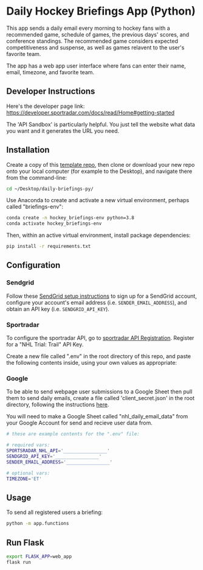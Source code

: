 # Daily Hockey Briefings App (Python)
This app sends a daily email every morning to hockey fans with a recommended game, schedule of games, the previous days' scores, and conference standings. The recommended game considers expected competitiveness and suspense, as well as games relavent to the user's favorite team.

The app has a web app user interface where fans can enter their name, email, timezone, and favorite team.

## Developer Instructions
Here's the developer page link: https://developer.sportradar.com/docs/read/Home#getting-started

The 'API Sandbox' is particularly helpful. You just tell the website what data you want and it generates the URL you need.

## Installation

Create a copy of this [template repo](https://github.com/cscrudder/sports_email_service), then clone or download your new repo onto your local computer (for example to the Desktop), and navigate there from the command-line:

```sh
cd ~/Desktop/daily-briefings-py/
```

Use Anaconda to create and activate a new virtual environment, perhaps called "briefings-env":

```sh
conda create -n hockey_briefings-env python=3.8
conda activate hockey_briefings-env
```

Then, within an active virtual environment, install package dependencies:

```sh
pip install -r requirements.txt
```

## Configuration

### Sendgrid

Follow these [SendGrid setup instructions](https://github.com/prof-rossetti/intro-to-python/blob/master/notes/python/packages/sendgrid.md#setup) to sign up for a SendGrid account, configure your account's email address (i.e. `SENDER_EMAIL_ADDRESS`), and obtain an API key (i.e. `SENDGRID_API_KEY`).

### Sportradar

To configure the sportradar API, go to [sportradar API Registration](https://developer.sportradar.com/member/register). Register for a "NHL Trial: Trail" API Key.

Create a new file called ".env" in the root directory of this repo, and paste the following contents inside, using your own values as appropriate:

### Google

To be able to send webpage user submissions to a Google Sheet then pull them to send daily emails, create a file called 'client_secret.json' in the root directory, following the instructions [here](https://www.twilio.com/blog/2017/02/an-easy-way-to-read-and-write-to-a-google-spreadsheet-in-python.html).

You will need to make a Google Sheet called "nhl_daily_email_data" from your Google Account for send and recieve user data from.

```sh
# these are example contents for the ".env" file:

# required vars:
SPORTSRADAR_NHL_API='________________'
SENDGRID_API_KEY='________________'
SENDER_EMAIL_ADDRESS='________________'

# optional vars:
TIMEZONE='ET'
```

## Usage
To send all registered users a briefing:
```sh
python -m app.functions
```

## Run Flask
```sh
export FLASK_APP=web_app
flask run
```